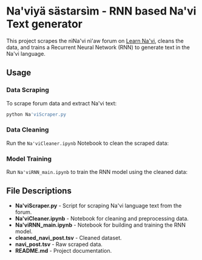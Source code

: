 # Na'viyä sästarsìm - RNN based Na'vi Text generator

This project scrapes the nìNa'vi nì'aw forum on [Learn Na'vi](https://learnnavi.org), cleans the data, and trains a Recurrent Neural Network (RNN) to generate text in the Na'vi language.


## Usage

### Data Scraping
To scrape forum data and extract Na'vi text:
```bash
python Na'viScraper.py
```

### Data Cleaning
Run the `Na'viCleaner.ipynb` Notebook to clean the scraped data:


### Model Training
Run `Na'viRNN_main.ipynb` to train the RNN model using the cleaned data:


## File Descriptions

- **Na'viScraper.py** - Script for scraping Na'vi language text from the forum.
- **Na'viCleaner.ipynb** - Notebook for cleaning and preprocessing data.
- **Na'viRNN_main.ipynb** - Notebook for building and training the RNN model.
- **cleaned_navi_post.tsv** - Cleaned dataset.
- **navi_post.tsv** - Raw scraped data.
- **README.md** - Project documentation.
